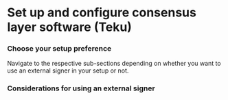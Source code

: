 # Set up and configure consensus layer software (Teku)

### Choose your setup preference

Navigate to the respective sub-sections depending on whether you want to use an external signer in your setup or not.

### Considerations for using an external signer



